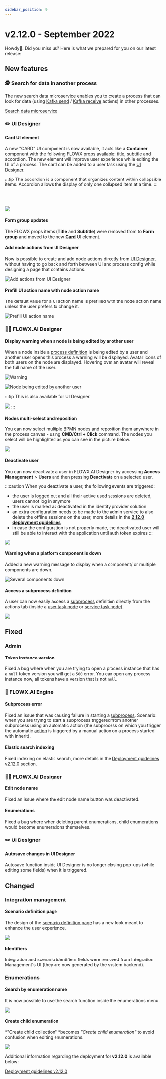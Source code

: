 ```yaml
---
sidebar_position: 9
---
```


# v2.12.0 - September 2022

Howdy:wave:. Did you miss us? Here is what we prepared for you on our latest release:

## **New features**

### 🕵️ Search for data in another process

The new search data microservice enables you to create a process that can look for data (using [Kafka send](../../docs/building-blocks/node/message-send-received-task-node#configuring-a-message-send-task-node) / [Kafka receive](../../docs/building-blocks/node/message-send-received-task-node#configuring-a-message-receive-task-node) actions) in other processes.

[Search data microservice](../../docs/platform-deep-dive/core-components/core-extensions/search-data-service)

### :pencil2: UI Designer

#### Card UI element

 A new "CARD" UI component is now available, it acts like a **Container** component with the following FLOWX props available: title, subtitle and accordion. The new element will improve user experience while editing the UI of a process.  The card can be added to a user task using the [UI Designer](../../docs/building-blocks/ui-designer).

:::tip
The accordion is a component that organizes content within collapsible items. Accordion allows the display of only one collapsed item at a time.
:::

<br></br>

![](https://s3.eu-west-1.amazonaws.com/docx.flowx.ai/release-notes/card_element1.gif)

#### Form group updates

The FLOWX props items (**Title** and **Subtitle**) were removed from to **Form group** and moved to the new [**Card**](#card-ui-element) UI element.

#### Add node actions from UI Designer

Now is possible to create and add node actions directly from [UI Designer](../../docs/building-blocks/ui-designer), without having to go back and forth between UI and process config while designing a page that contains actions.

![Add actions from UI Designer](https://s3.eu-west-1.amazonaws.com/docx.flowx.ai/release-notes/add_actions_from_UI.gif)

#### Prefill UI action name with node action name

The default value for a UI action name is prefilled with the node action name unless the user prefers to change it.

![Prefill UI action name](https://s3.eu-west-1.amazonaws.com/docx.flowx.ai/release-notes/prefill_UI_action_name.gif)

### 👩‍🏭 FLOWX.AI Designer

#### Display warning when a node is being edited by another user

When a node inside a [process definition](../../docs/building-blocks/process/process-definition) is being edited by a user and another user opens this process a warning will be displayed. Avatar icons of both users on the node are displayed. Hovering over an avatar will reveal the full name of the user.

![Warning](https://s3.eu-west-1.amazonaws.com/docx.flowx.ai/release-notes/node_being_edited.png)

![Node being edited by another user](https://s3.eu-west-1.amazonaws.com/docx.flowx.ai/release-notes/another_user.png)

:::tip
This is also available for UI Designer.

![](https://s3.eu-west-1.amazonaws.com/docx.flowx.ai/release-notes/UI_designer_multi_user.png)
:::

#### Nodes multi-select and reposition

You can now select multiple BPMN nodes and reposition them anywhere in the process canvas - using **CMD/Ctrl + Click** command. The nodes you select will be highlighted as you can see in the picture below.

![](https://s3.eu-west-1.amazonaws.com/docx.flowx.ai/release-notes/250_copy_paste.png)

#### Deactivate user

You can now deactivate a user in FLOWX.AI Designer by accessing **Access Management** > **Users** and then pressing **Deactivate** on a selected user.

:::caution
When you deactivate a user, the following events are triggered:
* the user is logged out and all their active used sessions are deleted, users cannot log in anymore
* the user is marked as deactivated in the identity provider solution 
* an extra configuration needs to be made to the admin service to also delete the offline sessions on the user, more details in the [**2.12.0 deployment guidelines**](deployment-guidelines-v2.12.0.md)
* in case the configuration is not properly made, the deactivated user will still be able to interact with the application until auth token expires
:::

![](https://s3.eu-west-1.amazonaws.com/docx.flowx.ai/release-notes/deactivate_user.png)

#### Warning when a platform component is down

Added a new warning message to display when a component/ or multiple components are down.

![Several components down](https://s3.eu-west-1.amazonaws.com/docx.flowx.ai/release-notes/components_down.png)

#### Access a subprocess definition

A user can now easily access a [subprocess](../../docs/building-blocks/process/subprocess) definition directly from the actions tab (inside a [user task node](../../docs/building-blocks/node/user-task-node) or [service task node](../../docs/building-blocks/node/task-node)).

![](https://s3.eu-west-1.amazonaws.com/docx.flowx.ai/release-notes/action_with_subprocess_action.png)

## **Fixed**

### Admin

#### Token instance version

Fixed a bug where when you are trying to open a process instance that has a `null` token version you will get a `500` error.  You can open any process instance now, all tokens have a version that is not `null`.

### :steam_locomotive: FLOWX.AI Engine

#### Subprocess error

Fixed an issue that was causing failure in starting a [subprocess](../../docs/building-blocks/process/subprocess). Scenario: when you are trying to start a subprocess triggered from another subprocess using an automatic action (the subprocess on which you trigger the automatic [action](../../docs/building-blocks/actions) is triggered by a manual action on a process started with inherit).

#### Elastic search indexing

Fixed indexing on elastic search, more details in the [Deployment guidelines v2.12.0](./deployment-guidelines-v2.12.0.md) section.

### 👩‍🏭 FLOWX.AI Designer

#### Edit node name

Fixed an issue where the edit node name button was deactivated.

#### Enumerations

Fixed a bug where when deleting parent enumerations, child enumerations would become enumerations themselves.

### :pencil2: UI Designer

#### Autosave changes in UI Designer

Autosave function inside UI Designer is no longer closing pop-ups (while editing some fields) when it is triggered. 

## **Changed**

### Integration management

#### Scenario definition page

The design of the [scenario definition page](../../docs/platform-deep-dive/core-components/core-extensions/integration-management#adding-new-scenarios) has a new look meant to enhance the user experience.

![](https://s3.eu-west-1.amazonaws.com/docx.flowx.ai/release-notes/scenario_redesign.png)

#### Identifiers

Integration and scenario identifiers fields were removed from Integration Management's UI (they are now generated by the system backend).

### Enumerations 

#### Search by enumeration name

It is now possible to use the search function inside the enumerations menu.

![](https://s3.eu-west-1.amazonaws.com/docx.flowx.ai/release-notes/enumerations_search.png)

#### Create child enumeration

*"Create child collection" *becomes *"Create child enumeration"* to avoid confusion when editing enumerations.

![](https://s3.eu-west-1.amazonaws.com/docx.flowx.ai/release-notes/create_child_enum.png)


Additional information regarding the deployment for **v2.12.0** is available below:

[Deployment guidelines v2.12.0](deployment-guidelines-v2.12.0)



